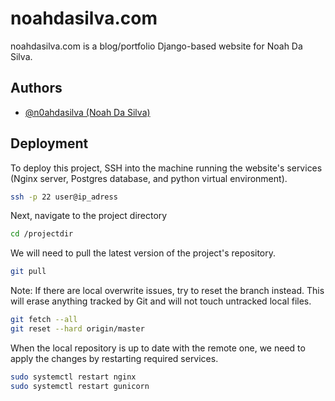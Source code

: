 
# noahdasilva.com

noahdasilva.com is a blog/portfolio Django-based website for Noah Da Silva.
## Authors

- [@n0ahdasilva (Noah Da Silva)](https://www.github.com/n0ahdasilva)

## Deployment

To deploy this project, SSH into the machine running the website's services (Nginx server, Postgres database, and python virtual environment).

```bash
ssh -p 22 user@ip_adress
```

Next, navigate to the project directory

```bash
cd /projectdir
```

We will need to pull the latest version of the project's repository.

```bash
git pull
```

Note: If there are local overwrite issues, try to reset the branch instead. This will erase anything tracked by Git and will not touch untracked local files.

```bash
git fetch --all
git reset --hard origin/master
```

When the local repository is up to date with the remote one, we need to apply the changes by restarting required services.

```bash
sudo systemctl restart nginx
sudo systemctl restart gunicorn
```